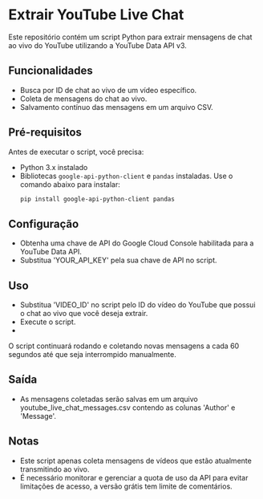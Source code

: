 # Extrair YouTube Live Chat

Este repositório contém um script Python para extrair mensagens de chat ao vivo do YouTube utilizando a YouTube Data API v3.

## Funcionalidades

- Busca por ID de chat ao vivo de um vídeo específico.
- Coleta de mensagens do chat ao vivo.
- Salvamento contínuo das mensagens em um arquivo CSV.

## Pré-requisitos

Antes de executar o script, você precisa:
- Python 3.x instalado
- Bibliotecas `google-api-python-client` e `pandas` instaladas. Use o comando abaixo para instalar:
  ```bash
  pip install google-api-python-client pandas

## Configuração

- Obtenha uma chave de API do Google Cloud Console habilitada para a YouTube Data API.
- Substitua 'YOUR_API_KEY' pela sua chave de API no script.

## Uso

- Substitua 'VIDEO_ID' no script pelo ID do vídeo do YouTube que possui o chat ao vivo que você deseja extrair.
- Execute o script.
- 
O script continuará rodando e coletando novas mensagens a cada 60 segundos até que seja interrompido manualmente.

## Saída

- As mensagens coletadas serão salvas em um arquivo youtube_live_chat_messages.csv contendo as colunas 'Author' e 'Message'.

## Notas

- Este script apenas coleta mensagens de vídeos que estão atualmente transmitindo ao vivo.
- É necessário monitorar e gerenciar a quota de uso da API para evitar limitações de acesso, a versão grátis tem limite de comentários.
